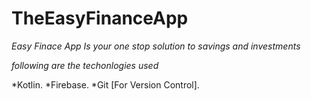 # TheEasyFinanceApp
*Easy Finace App Is your one stop solution to savings and investments* 

_following are the techonlogies used_

*Kotlin.
*Firebase. 
*Git [For Version Control].
